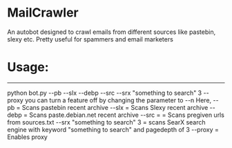 # MailCrawler
An autobot designed to crawl emails from different sources like pastebin, slexy etc.
Pretty useful for spammers and email marketers
# Usage:
--------
python bot.py --pb --slx --debp --src --srx "something to search" 3 --proxy
you can turn a feature off by changing the parameter to --n
Here,
--pb = Scans pastebin recent archive
--slx = Scans Slexy recent archive
--debp = Scans paste.debian.net recent archive
--src = = Scans pregiven urls from sources.txt
--srx "something to search" 3 = scans SearX search engine with keyword "something to search" and pagedepth of 3
--proxy = Enables proxy
